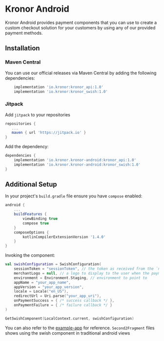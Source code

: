 # Kronor Android

Kronor Android provides payment components that you can use to create a custom checkout solution for your customers by using any of our provided payment methods.

## Installation

### Maven Central

You can use our official releases via Maven Central by adding the following dependencies:

```gradle
    implementation 'io.kronor:kronor_api:1.0'
    implementation 'io.kronor:kronor_swish:1.0'
```

### Jitpack

Add `jitpack` to your repositories

```gradle
repositories {
   ...
   maven { url 'https://jitpack.io' }
}
```

Add the dependency:

```gradle
dependencies {
    implementation 'io.kronor.kronor-android:kronor_api:1.0'
    implementation 'io.kronor.kronor-android:kronor_swish:1.0'
}
```

## Additional Setup

In your project's `build.gradle` file ensure you have `compose` enabled:

```gradle
android {
    ...
    buildFeatures {
        viewBinding true
        compose true
    }
    composeOptions {
        kotlinCompilerExtensionVersion '1.4.0'
    }
}
```

Invoking the component:

```kotlin
val swishConfiguration = SwishConfiguration(
    sessionToken = "sessionToken", // the token as received from the `newPaymentSession` mutation
    merchantLogo = null, // a logo to display to the user when the payment is in progress
    environment = Environment.Staging, // environment to point to
    appName = "your_app_name",
    appVersion = "your_app_version",
    locale = Locale("en_US"),
    redirectUrl = Uri.parse("your_app_uri"),
    onPaymentSuccess = { /* success callback */ },
    onPaymentFailure = { /* failure callback */ }
)

GetSwishComponent(LocalContext.current, swishConfiguration)
```

You can also refer to the [example-app](example-app) for reference. `Second2Fragment` files shows using the swish component in traditional android views

